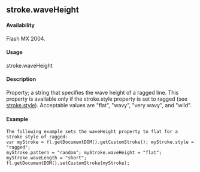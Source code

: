 ## stroke.waveHeight

#### Availability

Flash MX 2004.

#### Usage

stroke.waveHeight

#### Description

Property; a string that specifies the wave height of a ragged line. This property is available only if the stroke.style
property is set to ragged (see [stroke.style](#_bookmark898)). Acceptable values are "flat", "wavy", "very wavy", and "wild".

#### Example

```
The following example sets the waveHeight property to flat for a stroke style of ragged:
var myStroke = fl.getDocumentDOM().getCustomStroke(); myStroke.style = "ragged";
myStroke.pattern = "random"; myStroke.waveHeight = "flat"; myStroke.waveLength = "short"; fl.getDocumentDOM().setCustomStroke(myStroke);

```